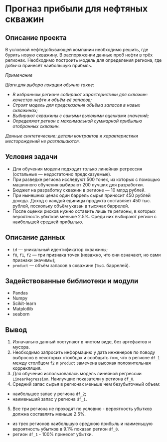 # Прогназ прибыли для нефтяных скважин

## Описание проекта
В условной нефтедобывающей компании необходимо решить, где бурить новую скважину. В распоряжении данные проб нефти в трёх регионах. Необходимо построить модель для определения региона, где добыча принесёт наибольшую прибыль. 

*Примечание*

*Шаги для выбора локации обычно такие:*
- *В избранном регионе собирают характеристики для скважин: качество нефти и объём её запасов;*
- *Строят модель для предсказания объёма запасов в новых скважинах;*
- *Выбирают скважины с самыми высокими оценками значений;*
- *Определяют регион с максимальной суммарной прибылью отобранных скважин.*

*Данные синтетические: детали контрактов и характеристики месторождений не разглашаются.*

## Условия задачи
- Для обучения модели подходит только линейная регрессия (остальные — недостаточно предсказуемые).
- При разведке региона исследуют 500 точек, из которых с помощью машинного обучения выбирают 200 лучших для разработки.
- Бюджет на разработку скважин в регионе — 10 млрд рублей.
- При нынешних ценах один баррель сырья приносит 450 рублей дохода. Доход с каждой единицы продукта составляет 450 тыс. рублей, поскольку объём указан в тысячах баррелей.
- После оценки рисков нужно оставить лишь те регионы, в которых вероятность убытков меньше 2.5%. Среди них выбирают регион с наибольшей средней прибылью.


## Описание данных
- `id` — уникальный идентификатор скважины;
- `f0`, `f1`, `f2` — три признака точек (неважно, что они означают, но сами признаки значимы);
- `product` — объём запасов в скважине (тыс. баррелей).

## Задействованные библиотеки и модули
- Pandas
- Numpy
- Scikit-learn 
- Matplotlib
- seaborn

## Вывод

1. Изначально данный поступают в чистом виде, без артефактов и мусора.
2. Необходимо запросить информацию у дата инженеров по поводу выбросов в некоторых столбцах и сообщить том, что в регионе `df_1` между столбцом `f2` и `product` замечена высокая положительная коррекляция.
3. Для обучения использовалась модель линейной регрессии `LinearRegression`. Наилучшие показатели у региона `df_0`.
4. Средний запас сырья в регионах меньше чем безубыточный объем:
- наибольшее запас у региона `df_2`;
- наименьший запас у региона `df_1`.
5. Все три региона не проходят по условию - вероятность убытков должна составлять меньше 2.5%. 
- из трех регионов наибольшую среднюю прибыль и наименьшую вероятность убытков в 9.1% показал регион `df_0`.
- регион `df_1` - 100% принесет убытки.
